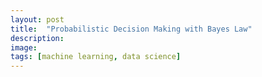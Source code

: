 ```yaml
---
layout: post
title:  "Probabilistic Decision Making with Bayes Law"
description: 
image: 
tags: [machine learning, data science]
---
```

